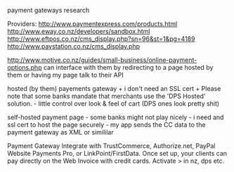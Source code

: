 ﻿payment gateways research


Providers:
	http://www.paymentexpress.com/products.html
	http://www.eway.co.nz/developers/sandbox.html
	http://www.eftpos.co.nz/cms_display.php?sn=96&st=1&pg=4189
	http://www.paystation.co.nz/cms_display.php



http://www.motive.co.nz/guides/small-business/online-payment-options.php
can interface with them by redirecting to a page hosted by them or having my page talk to their API

hosted (by them) payements gateway
	+ i don't need an SSL cert
	+ Please note that some banks mandate that merchants use the 'DPS Hosted' solution.
	- little control over look & feel of cart (DPS ones look pretty shit)

self-hosted payment page
	- some banks might not play nicely
	- i need and ssl cert to host the page securely
	- my app sends the CC data to the payment gateway as XML or simililar



Payment Gateway
Integrate with TrustCommerce, Authorize.net, PayPal Website Payments Pro, or LinkPoint/FirstData. Once set up, your clients can pay directly on the Web Invoice with credit cards.
	Activate >
	in nz, dps etc.